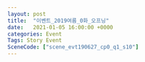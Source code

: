 ```yaml
---
layout: post
title:  "이벤트_2019여름_0화_오프닝"
date:   2021-01-05 16:00:00 +0000
categories: Event
Tags: Story Event
SceneCode: ["scene_evt190627_cp0_q1_s10"]
---
```

